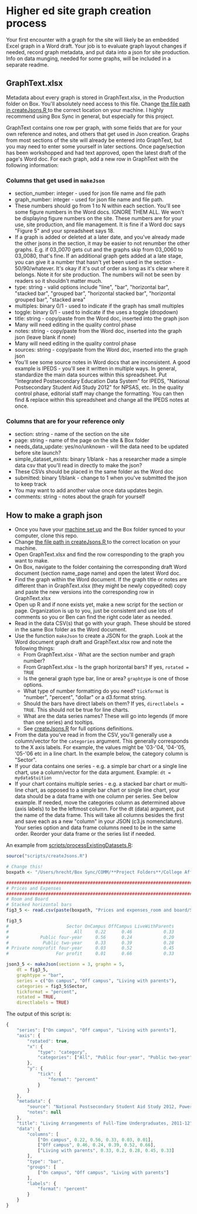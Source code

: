 # Higher ed site graph creation process

Your first encounter with a graph for the site will likely be an embedded Excel graph in a Word draft. Your job is to evaluate graph layout changes if needed, record graph metadata, and put data into a json for site production. Info on data munging, needed for some graphs, will be included in a separate readme.

## GraphText.xlsx
Metadata about every graph is stored in GraphText.xlsx, in the Production folder on Box. You'll absolutely need access to this file. Change [the file path in createJsons.R ](https://github.com/UrbanInstitute/ed-data/blob/master/scripts/createJsons.R#L9) to the correct location on your machine. I highly recommend using Box Sync in general, but especially for this project.

GraphText contains one row per graph, with some fields that are for your own reference and notes, and others that get used in Json creation. Graphs from most sections of the site will already be entered into GraphText, but you may need to enter some yourself in later sections. Once page/section has been workshopped and had text approved, open the latest draft of the page's Word doc. For each graph, add a new row in GraphText with the following information:

### Columns that get used in `makeJson`
* section_number: integer - used for json file name and file path
* graph_number: integer - used for json file name and file path.
 * These numbers should go from 1 to N within each section. You'll see some figure numbers in the Word docs. IGNORE THEM ALL. We won't be displaying figure numbers on the site. These numbers are for your use, site production, and file management. It is fine if a Word doc says "Figure 5" and your spreadsheet says 18.
 * If a graph is added or deleted at a later date, and you've already made the other jsons in the section, it may be easier to not renumber the other graphs. E.g. if 03_0070 gets cut and the graphs skip from 03_0060 to 03_0080, that's fine. If an additional graph gets added at a late stage, you can give it a number that hasn't yet been used in the section - 50/90/whatever. It's okay if it's out of order as long as it's clear where it belongs. Note it for site production. The numbers will not be seen by readers so it shouldn't matter much.
* type: string - valid options include "line", "bar", "horizontal bar", "stacked bar", "grouped bar", "horizontal stacked bar", "horizontal grouped bar", "stacked area"
* multiples: binary 0/1 - used to indicate if the graph has small multiples
* toggle: binary 0/1 - used to indicate if the uses a toggle (dropdown)
* title: string - copy/paste from the Word doc, inserted into the graph json
 * Many will need editing in the quality control phase
* notes: string - copy/paste from the Word doc, inserted into the graph json (leave blank if none)
 * Many will need editing in the quality control phase
* sources: string - copy/paste from the Word doc, inserted into the graph json
 * You'll see some source notes in Word docs that are inconsistent. A good example is IPEDS - you'll see it written in multiple ways. In general, standardize the main data sources within this spreadsheet. Put "Integrated Postsecondary Education Data System" for IPEDS, "National Postsecondary Student Aid Study 2012" for NPSAS, etc. In the quality control phase, editorial staff may change the formatting. You can then find & replace within this spreadsheet and change all the IPEDS notes at once.

### Columns that are for your reference only
* section: string - name of the section on the site
* page: string - name of the page on the site & Box folder
* needs_data_update: yes/no/unknown - will the data need to be updated before site launch?
* simple_dataset_exists: binary 1/blank - has a researcher made a simple data csv that you'll read in directly to make the json?
 * These CSVs should be placed in the same folder as the Word doc
* submitted: binary 1/blank - change to 1 when you've submitted the json to keep track
 * You may want to add another value once data updates begin.
* comments: string - notes about the graph for yourself

## How to make a graph json
* Once you have your [machine set up](setup.md) and the Box folder synced to your computer, clone this repo.
* Change [the file path in createJsons.R ](https://github.com/UrbanInstitute/ed-data/blob/master/scripts/createJsons.R#L9) to the correct location on your machine.
* Open GraphText.xlsx and find the row corresponding to the graph you want to make.
* On Box, navigate to the folder containing the corresponding draft Word document (section name_page name) and open the latest Word doc.
* Find the graph within the Word document. If the graph title or notes are different than in GraphText.xlsx (they might be newly copyedited) copy and paste the new versions into the corresponding row in GraphText.xlsx
* Open up R and if none exists yet, make a new script for the section or page. Organization is up to you, just be consistent and use lots of comments so you or Ben can find the right code later as needed.
* Read in the data CSV(s) that go with your graph. These should be stored in the same Box folder as the Word document.
* Use the function `makeJson` to create a JSON for the graph. Look at the Word document graph draft and GraphText.xlsx row and note the following things:
	* From GraphText.xlsx - What are the section number and graph number? 
	* From GraphText.xlsx - Is the graph horizontal bars? If yes, `rotated = TRUE`
	* Is the general graph type bar, line or area? `graphtype` is one of those options.
	* What type of number formatting do you need? `tickformat` is "number", "percent", "dollar" or a d3.format string.
	* Should the bars have direct labels on them? If yes, `directlabels = TRUE`. This should not be true for line charts.
	* What are the data series names? These will go into legends (if more than one series) and tooltips.
	* See [createJsons.R](https://github.com/UrbanInstitute/ed-data/blob/master/scripts/createJsons.R) for full options definitions.
* From the data you've read in from the CSV, you'll generally use a column/vector for the `categories` argument. This generally corresponds to the X axis labels. For example, the values might be '03-'04, '04-'05, '05-'06 etc in a line chart. In the example below, the category column is "Sector".
* If your data contains one series - e.g. a simple bar chart or a single line chart, use a column/vector for the data argument. Example: `dt = mydata$tuition`
* If your chart contains multiple series - e.g. a stacked bar chart or multi-line chart, as opposed to a simple bar chart or single line chart, your data should be a data frame with one column per series. See below example. If needed, move the categories column as determined above (axis labels) to be the leftmost column. For the dt (data) argument, put the name of the data frame. This will take all columns besides the first and save each as a new "column" in your JSON (c3.js nomenclature). Your series option and data frame columns need to be in the same order. Reorder your data frame or the series list if needed.


An example from [scripts/processExistingDatasets.R](scripts/processExistingDatasets.R):
```R
source("scripts/createJsons.R")

# Change this!
boxpath <- "/Users/hrecht/Box Sync/COMM/**Project Folders**/College Affordability (Lumina) Project/**Production/"

########################################################################################################
# Prices and Expenses
########################################################################################################
# Room and Board
# Stacked horizontal bars
fig3_5 <- read.csv(paste(boxpath, "Prices and expenses_room and board/Section3_LivingArrangementofFTUG.csv", sep = ""), stringsAsFactors = F)

fig3_5
#                      Sector OnCampus OffCampus LiveWithParents
#                         All     0.22      0.46            0.33
#            Public four-year     0.56      0.24            0.20
#             Public two-year     0.33      0.39            0.28
# Private nonprofit four-year     0.03      0.52            0.45
#                  For profit     0.01      0.66            0.33

json3_5 <- makeJson(sectionn = 3, graphn = 5, 
	dt = fig3_5, 
	graphtype = "bar", 
	series = c("On campus", "Off campus", "Living with parents"), 
	categories = fig3_5$Sector, 
	tickformat = "percent", 
	rotated = TRUE, 
	directlabels = TRUE)
```

The output of this script is:
``` javascript
{
	"series": ["On campus", "Off campus", "Living with parents"],
	"axis": {
		"rotated": true,
		"x": {
			"type": "category",
			"categories": ["All", "Public four-year", "Public two-year", "Private nonprofit four-year", "For profit"]
		},
		"y": {
			"tick": {
				"format": "percent"
			}
		}
	},
	"metadata": {
		"source": "National Postsecondary Student Aid Study 2012, Power Stats",
		"notes": null
	},
	"title": "Living Arrangements of Full-Time Undergraduates, 2011-12",
	"data": {
		"columns": [
			["On campus", 0.22, 0.56, 0.33, 0.03, 0.01],
			["Off campus", 0.46, 0.24, 0.39, 0.52, 0.66],
			["Living with parents", 0.33, 0.2, 0.28, 0.45, 0.33]
		],
		"type": "bar",
		"groups": [
			["On campus", "Off campus", "Living with parents"]
		],
		"labels": {
			"format": "percent"
		}
	}
}
```